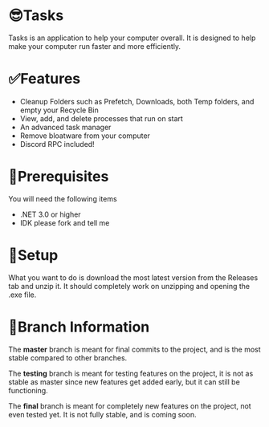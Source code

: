 # 😎Tasks

Tasks is an application to help your computer overall. It is designed to help make your computer run faster and more efficiently.


# ✅Features

- Cleanup Folders such as Prefetch, Downloads, both Temp folders, and empty your Recycle Bin
- View, add, and delete processes that run on start
- An advanced task manager 
- Remove bloatware from your computer
- Discord RPC included!

# 🦺Prerequisites

You will need the following items

- .NET 3.0 or higher
- IDK please fork and tell me 

# 🎁Setup

What you want to do is download the most latest version from the Releases tab and unzip it. It should completely work on unzipping and opening the .exe file.



# 📐Branch Information

The **master** branch is meant for final commits to the project, and is the most stable compared to other branches.

The **testing** branch is meant for testing features on the project, it is not as stable as master since new features get added early, but it can still be functioning.

The **final** branch is meant for completely new features on the project, not even tested yet. It is not fully stable, and is coming soon.

